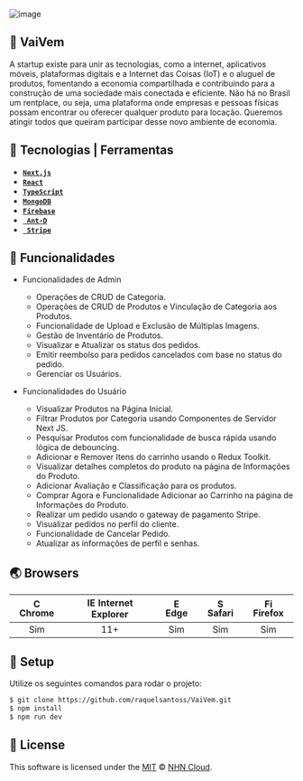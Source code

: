 ![image](https://github.com/raquelsantoss/VaiVem/assets/80298086/a3d42d31-bc05-4361-8173-25777a2fbea0)



## 🚀 VaiVem

A startup existe para unir as tecnologias, como a internet, aplicativos móveis, plataformas digitais e a Internet das Coisas (IoT) e o aluguel de produtos, fomentando a economia compartilhada e contribuindo para a construção de uma sociedade mais conectada e eficiente.
Não há no Brasil um rentplace, ou seja, uma plataforma onde empresas e pessoas físicas possam encontrar ou oferecer qualquer produto para locação. Queremos atingir todos que queiram participar desse novo ambiente de economia.

## 🤖 Tecnologias | Ferramentas

* [**`Next.js`**](https://nextjs.org)
* [**`React`**](https://reactnative.dev)
* [**`TypeScript`**](https://www.typescriptlang.org)
* [**`MongoDB`**](https://www.mongodb.com)
* [**`Firebase`**](https://firebase.google.com)
* [**` Ant-D`**](https://ant.design)
* [**` Stripe`**](https://stripe.com/en-gb-br?utm_campaign=BR_en_Search_Brand_Brand_EXA-15088005049&utm_medium=cpc&utm_source=google&ad_content=603963803239&utm_term=stripe&utm_matchtype=e&utm_adposition=&utm_device=c&gclid=EAIaIQobChMIg9Gf16irggMVFd2RCh0dIwauEAAYASAAEgJ_AvD_BwE)

## 🐾 Funcionalidades

- Funcionalidades de Admin
   - Operações de CRUD de Categoria.
  - Operações de CRUD de Produtos e Vinculação de Categoria aos Produtos.
  - Funcionalidade de Upload e Exclusão de Múltiplas Imagens.
  - Gestão de Inventário de Produtos.
  - Visualizar e Atualizar os status dos pedidos.
  - Emitir reembolso para pedidos cancelados com base no status do pedido.
  - Gerenciar os Usuários.

- Funcionalidades do Usuário
  - Visualizar Produtos na Página Inicial.
  - Filtrar Produtos por Categoria usando Componentes de Servidor Next JS.
  - Pesquisar Produtos com funcionalidade de busca rápida usando lógica de debouncing.
  - Adicionar e Remover Itens do carrinho usando o Redux Toolkit.
  - Visualizar detalhes completos do produto na página de Informações do Produto.
  - Adicionar Avaliação e Classificação para os produtos.
  - Comprar Agora e Funcionalidade Adicionar ao Carrinho na página de Informações do Produto.
  - Realizar um pedido usando o gateway de pagamento Stripe.
  - Visualizar pedidos no perfil do cliente.
  - Funcionalidade de Cancelar Pedido.
  - Atualizar as informações de perfil e senhas.

## 🌏 Browsers

| <img src="https://user-images.githubusercontent.com/1215767/34348387-a2e64588-ea4d-11e7-8267-a43365103afe.png" alt="Chrome" width="16px" height="16px" /> Chrome | <img src="https://user-images.githubusercontent.com/1215767/34348590-250b3ca2-ea4f-11e7-9efb-da953359321f.png" alt="IE" width="16px" height="16px" /> Internet Explorer | <img src="https://user-images.githubusercontent.com/1215767/34348380-93e77ae8-ea4d-11e7-8696-9a989ddbbbf5.png" alt="Edge" width="16px" height="16px" /> Edge | <img src="https://user-images.githubusercontent.com/1215767/34348394-a981f892-ea4d-11e7-9156-d128d58386b9.png" alt="Safari" width="16px" height="16px" /> Safari | <img src="https://user-images.githubusercontent.com/1215767/34348383-9e7ed492-ea4d-11e7-910c-03b39d52f496.png" alt="Firefox" width="16px" height="16px" /> Firefox |
| :---------: | :---------: | :---------: | :---------: | :---------: |
| Sim | 11+ | Sim | Sim | Sim |


## 🔧 Setup

Utilize os seguintes comandos para rodar o projeto:

```sh
$ git clone https://github.com/raquelsantoss/VaiVem.git
$ npm install
$ npm run dev
```


## 📜 License

This software is licensed under the [MIT](https://github.com/nhn/tui.editor/blob/master/LICENSE) © [NHN Cloud](https://github.com/nhn).
